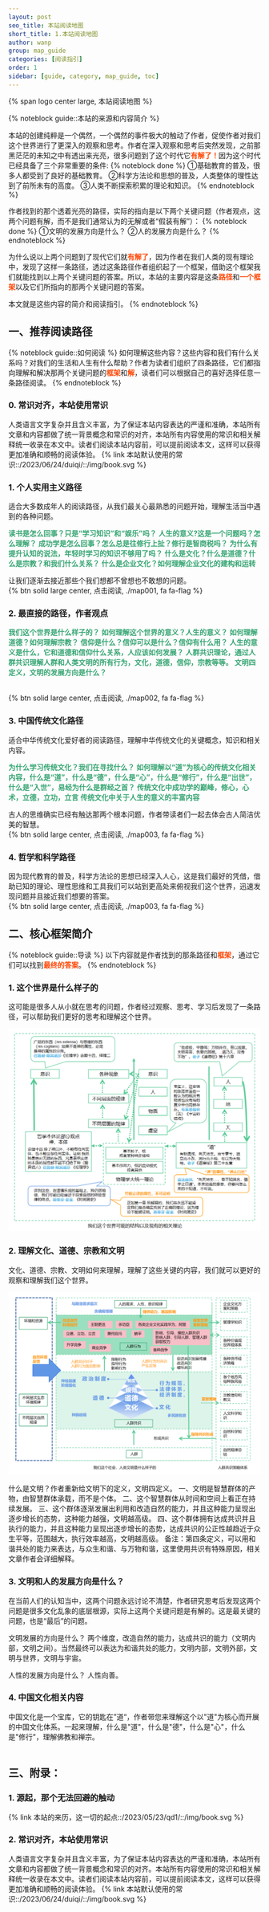 ```yaml
---
layout: post
seo_title: 本站阅读地图
short_title: 1.本站阅读地图
author: wanp
group: map_guide
categories: [阅读指引]
order: 1
sidebar: [guide, category, map_guide, toc]
---
```


<p>
{% span logo center large, 本站阅读地图 %}
</p>

{% noteblock guide::本站的来源和内容简介 %}

本站的创建纯粹是一个偶然，一个偶然的事件极大的触动了作者，促使作者对我们这个世界进行了更深入的观察和思考。作者在深入观察和思考后突然发现，之前那黑茫茫的未知之中有透出来光亮，很多问题到了这个时代它<font color="#FF4500">**有解了！**</font>因为这个时代已经具备了三个非常重要的条件:
{% noteblock done %}
①基础教育的普及，很多人都受到了良好的基础教育。
②科学方法论和思想的普及，人类整体的理性达到了前所未有的高度。
③人类不断探索积累的理论和知识。
{% endnoteblock %}

作者找到的那个透着光亮的路径，实际的指向是以下两个关键问题（作者观点，这两个问题有解，而不是我们通常认为的无解或者“假装有解”）：
{% noteblock done %}
①文明的发展方向是什么？
②人的发展方向是什么？
{% endnoteblock %}

为什么说以上两个问题到了现代它们就<font color="#FF4500">**有解了**</font>，因为作者在我们人类的现有理论中，发现了这样一条路径，透过这条路径作者组织起了一个框架，借助这个框架我们就能找到以上两个关键问题的答案。所以，本站的主要内容是这条<font color="#FF4500">**路径**</font>和<font color="#FF4500">**一个框架**</font>以及它们所指向的那两个关键问题的答案。

本文就是这些内容的简介和阅读指引。
{% endnoteblock %}

<!-- more -->


## 一、推荐阅读路径
{% noteblock guide::如何阅读 %}
如何理解这些内容？这些内容和我们有什么关系吗？对我们的生活和人生有什么帮助？作者为读者们组织了四条路径，它们都指向理解和解决那两个关键问题的<font color="#FF4500">**框架**</font>和<font color="#FF4500">**解**</font>，读者们可以根据自己的喜好选择任意一条路径阅读。
{% endnoteblock %}


### 0. 常识对齐，本站使用常识
人类语言文字复杂并且含义丰富，为了保证本站内容表达的严谨和准确，本站所有文章和内容都做了统一背景概念和常识的对齐，本站所有内容使用的常识和相关解释统一收录在本文中。读者们阅读本站内容前，可以提前阅读本文，这样可以获得更加准确和顺畅的阅读体验。
{% link 本站默认使用的常识::/2023/06/24/duiqi/::/img/book.svg %}

### 1. 个人实用主义路径
适合大多数成年人的阅读路径，从我们最关心最熟悉的问题开始，理解生活当中遇到的各种问题。

<font color="#34A471">**读书是怎么回事？只是“学习知识”和“娱乐”吗？**</font>
<font color="#34A471">**人生的意义?这是一个问题吗？怎么理解？**</font>
<font color="#34A471">**成功学是怎么回事？怎么总是往修行上扯？修行是智商税吗？**</font>
<font color="#34A471">**为什么有提升认知的说法，年轻时学习的知识不够用了吗？**</font>
<font color="#34A471">**什么是文化？什么是道德？什么是宗教？和我们什么关系？**</font>
<font color="#34A471">**什么是企业文化？如何理解企业文化的建构和运转**</font>

让我们逐渐去接近那些个我们想都不曾想也不敢想的问题。
<br>
{% btn solid large center, 点击阅读, ./map001, fa fa-flag %}

### 2. 最直接的路径，作者观点

<font color="#34A471">**我们这个世界是什么样子的？**</font>
<font color="#34A471">**如何理解这个世界的意义？人生的意义？**</font>
<font color="#34A471">**如何理解道德？如何理解宗教？**</font>
<font color="#34A471">**信仰是什么？信仰可以是什么？信仰有什么用？**</font>
<font color="#34A471">**人生的意义是什么，它和道德和信仰什么关系，人应该如何发展？**</font>
<font color="#34A471">**人群共识理论，通过人群共识理解人群和人类文明的所有行为，文化，道德，信仰，宗教等等。**</font>
<font color="#34A471">**文明四定义，文明的发展方向是什么？**</font>

<br>
{% btn solid large center, 点击阅读, ./map002, fa fa-flag %}

### 3. 中国传统文化路径
适合中华传统文化爱好者的阅读路径，理解中华传统文化的关键概念，知识和相关内容。

<font color="#34A471">**为什么学习传统文化？我们在寻找什么？**</font>
<font color="#34A471">**如何理解以“道”为核心的传统文化相关内容，什么是“道”，什么是“德”，什么是“心”，什么是“修行”，什么是“出世”，什么是“入世”，易经为什么是群经之首？**</font>
<font color="#34A471">**传统文化中成功学的巅峰，修心，心术，立德，立功，立言**</font>
<font color="#34A471">**传统文化中关于人生的意义的丰富内容**</font>

古人的思维确实已经有触达那两个根本问题，作者带读者们一起去体会古人简洁优美的智慧。
<br>
{% btn solid large center, 点击阅读, ./map003, fa fa-flag %}

### 4. 哲学和科学路径
因为现代教育的普及，科学方法论的思想已经深入人心，这是我们最好的凭借，借助已知的理论、理性思维和工具我们可以站到更高处来俯视我们这个世界，迅速发现问题并且接近我们想要的答案。
<br>
{% btn solid large center, 点击阅读, ./map003, fa fa-flag %}


## 二、核心框架简介
{% noteblock guide::导读 %}
以下内容就是作者找到的那条路径和<font color="#FF4500">**框架**</font>，通过它们可以找到<font color="#FF4500">**最终的答案**</font>。
{% endnoteblock %}

### 1. 这个世界是什么样子的
这可能是很多人从小就在思考的问题，作者经过观察、思考、学习后发现了一条路径，可以帮助我们更好的思考和理解这个世界。

![sitemap01](img/world.png)

### 2. 理解文化、道德、宗教和文明
文化、道德、宗教、文明如何来理解，理解了这些关键的内容，我们就可以更好的观察和理解我们这个世界。

![sitemap02](img/002.png)

什么是文明？作者重新给文明下的定义，文明四定义。
一、文明是智慧群体的产物，由智慧群体承载，而不是个体。
二、这个智慧群体从时间和空间上看正在持续发展。
三、这个群体逐渐发展出利用和改造自然的能力，并且这种能力呈现出逐步增长的态势，这种能力越强，文明越高级。
四、这个群体拥有达成共识并且执行的能力，并且这种能力呈现出逐步增长的态势，达成共识的公正性越趋近于众生平等，范围越大，执行效率越高，文明越高级。
备注：第四条定义，可以用和谐共处的能力来表达，与众生和谐、与万物和谐，这里使用共识有特殊原因，相关文章作者会详细解释。

### 3. 文明和人的发展方向是什么？
在当前人们的认知当中，这两个问题永远讨论不清楚，作者研究思考后发现这两个问题是很多文化乱象的底层根源，实际上这两个关键问题是有解的。这是最关键的问题，也是“最后”的问题。

文明发展的方向是什么？
两个维度，改造自然的能力，达成共识的能力（文明内部，文明之间）。当然最终可以表达为和谐共处的能力，文明内部，文明外部，文明与世界，文明与宇宙。

人性的发展方向是什么？
人性向善。

### 4. 中国文化相关内容
中国文化是一个宝库，它的钥匙在”道“，作者带您来理解这个以"道"为核心而开展的中国文化体系。一起来理解，什么是"道"，什么是"德"，什么是"心"，什么是"修行"，理解佛教和禅宗。
<br>
<br>


## 三、附录：

### 1. 源起，那个无法回避的触动
{% link 本站的来历，这一切的起点::/2023/05/23/qd1/::/img/book.svg %}

### 2. 常识对齐，本站使用常识
人类语言文字复杂并且含义丰富，为了保证本站内容表达的严谨和准确，本站所有文章和内容都做了统一背景概念和常识的对齐。本站所有内容使用的常识和相关解释统一收录在本文中。读者们阅读本站内容前，可以提前阅读本文，这样可以获得更加准确和顺畅的阅读体验。
{% link 本站默认使用的常识::/2023/06/24/duiqi/::/img/book.svg %}
